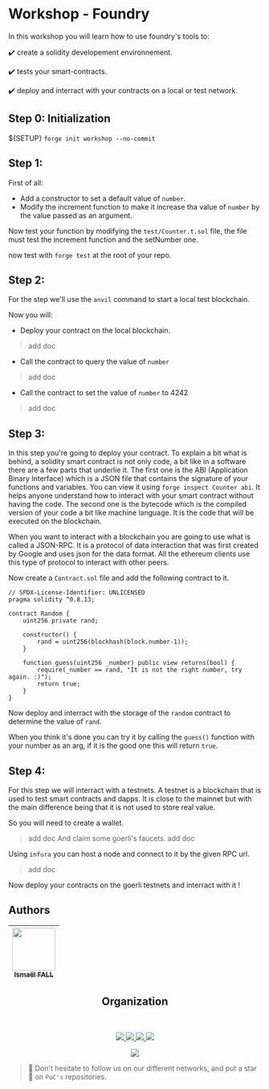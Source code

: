 # Workshop - Foundry

In this workshop you will learn how to use foundry's tools to: 


:heavy_check_mark: create a solidity developement environnement.

:heavy_check_mark: tests your smart-contracts.

:heavy_check_mark: deploy and interract with your contracts on a local or test network.

## Step 0: Initialization

${SETUP}
`forge init workshop --no-commit`

## Step 1: 

First of all:
- Add a constructor to set a default value of `number`.
- Modify the increment function to make it increase tha value of `number` by the value passed as an argument.

Now test your function by modifying the `test/Counter.t.sol` file, the file must test the increment function and the setNumber one.

now test with `forge test` at the root of your repo.

## Step 2:

For the step we'll use the `anvil` command to start a local test blockchain.

Now you will:

- Deploy your contract on the local blockchain.
> add doc

- Call the contract to query the value of `number`
> add doc

- Call the contract to set the value of `number` to 4242
> add doc

## Step 3:

In this step you're going to deploy your contract. To explain a bit what is behind, a solidity smart contract is not only code, a bit like in a software there are a few parts that underlie it. The first one is the ABI (Application Binary Interface) which is a JSON file that contains the signature of your functions and variables. You can view it using `forge inspect Counter abi`. It helps anyone understand how to interact with your smart contract without having the code. The second one is the bytecode which is the compiled version of your code a bit like machine language. It is the code that will be executed on the blockchain.

When you want to interact with a blockchain you are going to use what is called a JSON-RPC. It is a protocol of data interaction that was first created by Google and uses json for the data format. All the ethereum clients use this type of protocol to interact with other peers.

Now create a `Contract.sol` file and add the following contract to it.
```Solidity
// SPDX-License-Identifier: UNLICENSED
pragma solidity ^0.8.13;

contract Random {
    uint256 private rand;

    constructor() {
        rand = uint256(blockhash(block.number-1));
    }

    function guess(uint256 _number) public view returns(bool) {
        require(_number == rand, "It is not the right number, try again. :)");
        return true;
    }
}
```

Now deploy and interract with the storage of the `random` contract to determine the value of `rand`.

When you think it's done you can try it by calling the `guess()` function with your number as an arg, if it is the good one this will return `true`.

## Step 4:

For this step we will interract with a testnets. A testnet is a blockchain that is used to test smart contracts and dapps. It is close to the mainnet but with the main difference being that it is not used to store real value.

So you will need to create a wallet.
> add doc
And claim some goerli's faucets.
> add doc

Using `infura` you can host a node and connect to it by the given RPC url.
> add doc

Now deploy your contracts on the goerli testnets and interract with it !

## Authors

| [<img src="https://github.com/Doozers.png?size=85" width=85><br><sub>Ismaël FALL</sub>](https://github.com/Doozers) |
|:-------------------------------------------------------------------------------------------------------------------:|
<h2 align=center>
Organization
</h2>
<br/>
<p align='center'>
    <a href="https://www.linkedin.com/company/pocinnovation/mycompany/">
        <img src="https://img.shields.io/badge/LinkedIn-0077B5?style=for-the-badge&logo=linkedin&logoColor=white">
    </a>
    <a href="https://www.instagram.com/pocinnovation/">
        <img src="https://img.shields.io/badge/Instagram-E4405F?style=for-the-badge&logo=instagram&logoColor=white">
    </a>
    <a href="https://twitter.com/PoCInnovation">
        <img src="https://img.shields.io/badge/Twitter-1DA1F2?style=for-the-badge&logo=twitter&logoColor=white">
    </a>
    <a href="https://discord.com/invite/Yqq2ADGDS7">
        <img src="https://img.shields.io/badge/Discord-7289DA?style=for-the-badge&logo=discord&logoColor=white">
    </a>
</p>
<p align=center>
    <a href="https://www.poc-innovation.fr/">
        <img src="https://img.shields.io/badge/WebSite-1a2b6d?style=for-the-badge&logo=GitHub Sponsors&logoColor=white">
    </a>
</p>

> :rocket: Don't hesitate to follow us on our different networks, and put a star 🌟 on `PoC's` repositories.
